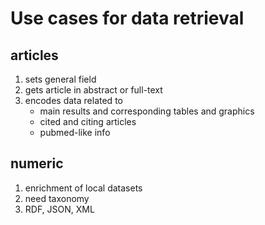 # Use cases for data retrieval 


## articles
1. sets general field
1. gets article in abstract or full-text
2. encodes data related to 
    * main results and corresponding tables and graphics
    * cited and citing articles
    * pubmed-like info


## numeric

1. enrichment of local datasets
2. need taxonomy
2. RDF, JSON, XML